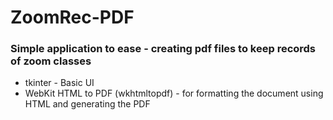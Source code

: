 # ZoomRec-PDF

### Simple application to ease - creating pdf files to keep records of zoom classes

- tkinter - Basic UI
- WebKit HTML to PDF (wkhtmltopdf) - for formatting the document using HTML and generating the PDF



